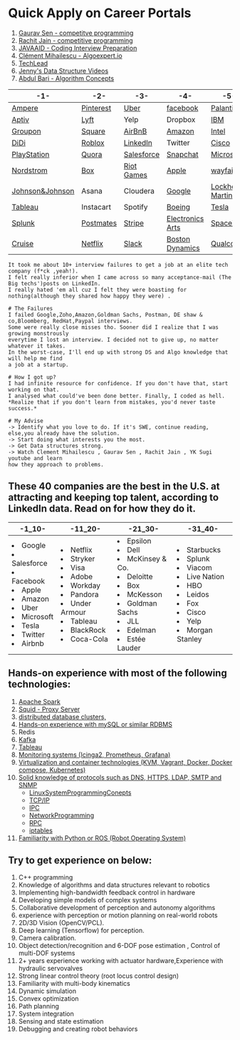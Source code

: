 # Quick Apply on Career Portals 

1. [Gaurav Sen - competitve programming](https://www.youtube.com/channel/UCRPMAqdtSgd0Ipeef7iFsKw)
1. [Rachit Jain - competitive programming](https://www.youtube.com/channel/UC9fDC_eBh9e_bogw87DbGKQ)
1. [JAVAAID - Coding Interview Preparation](https://www.youtube.com/channel/UCx1hbK753l3WhwXP5r93eYA/featured)
1. [Clément Mihailescu - Algoexpert.io](https://www.youtube.com/channel/UCaO6VoaYJv4kS-TQO_M-N_g)
1. [TechLead](https://www.youtube.com/channel/UC4xKdmAXFh4ACyhpiQ_3qBw)
1. [Jenny's Data Structure Videos](https://www.youtube.com/channel/UCM-yUTYGmrNvKOCcAl21g3w)
1. [Abdul Bari - Algorithm Concepts](https://www.youtube.com/channel/UCZCFT11CWBi3MHNlGf019nw)


| -1- | -2- | -3- | -4- | -5- | -6- |
| --- | --- | --- | --- | --- |  --- |
|[Ampere](https://amperecomputing.com/apply/)|[Pinterest](https://www.pinterestcareers.com/homepage)|[Uber](https://www.uber.com/us/en/careers/)|[facebook](https://www.facebook.com/careers/)|[Palantir](https://www.palantir.com/careers/)|[waymo](https://waymo.com/joinus/)|
|[Aptiv](https://www.aptiv.com/careers)|[Lyft](https://www.lyft.com/careers)|Yelp|Dropbox|[IBM](https://careers.ibm.com/)|[ElectronicArts](https://www.ea.com/careers/careers-overview)|
|[Groupon](https://www.grouponcareers.com/ListJobs/Additional%20Locations/Seattle-WA)|[Square](https://careers.squareup.com/us/en)|[AirBnB](https://careers.airbnb.com/)|[Amazon](https://www.amazon.jobs/en)|[Intel](https://jobs.intel.com/)||
|[DiDi](https://boards.greenhouse.io/didi)|[Roblox](https://corp.roblox.com/careers/)|[LinkedIn](https://careers.linkedin.com/)|Twitter|[Cisco](https://jobs.cisco.com/)||
|[PlayStation](https://www.playstation.com/en-us/corporate/about/careers/)|[Quora](https://www.quora.com/careers)|[Salesforce](https://www.salesforce.com/company/careers/)|[Snapchat](https://www.snap.com/en-US/jobs)|[Microsoft](https://careers.microsoft.com/us/en/)||
|[Nordstrom](https://careers.nordstrom.com/)|[Box](https://careers.box.com/)|[Riot Games](https://www.riotgames.com/en/work-with-us/jobs)|[Apple](https://www.apple.com/jobs/us/)|[wayfair](https://www.wayfair.com/careers)||
|[Johnson&Johnson](http://www.jnj.ch/en/careers.html)|Asana|Cloudera|[Google](https://careers.google.com/jobs/)|[Lockheed Martin](https://www.lockheedmartinjobs.com/career-areas)||
|[Tableau](https://www.tableau.com/about/careers)|Instacart|Spotify|[Boeing](https://jobs.boeing.com/)|[Tesla](https://www.tesla.com/careers)||
|[Splunk](https://www.splunk.com/en_us/careers/search-jobs.html)|[Postmates](https://careers.postmates.com/)|[Stripe](https://stripe.com/jobs/search)|[Electronics Arts](https://www.ea.com/careers)|[SpaceX](https://www.spacex.com/careers)||
|[Cruise](https://www.getcruise.com/careers/)|[Netflix](https://jobs.netflix.com/)|[Slack](https://slack.com/careers)|[Boston Dynamics](https://www.bostondynamics.com/careers)|[Qualcomm](https://jobs.qualcomm.com/public/search.xhtml)|[dwfritz PDX](https://www.dwfritz.com/careers/job-listings/)|

```
It took me about 10+ interview failures to get a job at an elite tech company (f*ck ,yeah!). 
I felt really inferior when I came across so many acceptance-mail (The Big techs')posts on LinkedIn. 
I really hated 'em all cuz I felt they were boasting for nothing(although they shared how happy they were) .

# The Failures
I failed Google,Zoho,Amazon,Goldman Sachs, Postman, DE shaw & co,Bloomberg, RedHat,Paypal interviews. 
Some were really close misses tho. Sooner did I realize that I was growing monstrously 
everytime I lost an interview. I decided not to give up, no matter whatever it takes. 
In the worst-case, I'll end up with strong DS and Algo knowledge that will help me find 
a job at a startup.

# How I got up?
I had infinite resource for confidence. If you don't have that, start working on that. 
I analysed what could've been done better. Finally, I coded as hell.
*Realize that if you don't learn from mistakes, you'd never taste success.*

# My Advise
-> Identify what you love to do. If it's SWE, continue reading, else,you already have the solution.
-> Start doing what interests you the most.
-> Get Data structures strong.
-> Watch Clement Mihailescu , Gaurav Sen , Rachit Jain , YK Sugi youtube and learn 
how they approach to problems.
```

## These 40 companies are the best in the U.S. at attracting and keeping top talent, according to LinkedIn data. Read on for how they do it.

| -1_10- | -11_20- | -21_30- | -31_40- |
|---|---|---| ---|
|<li>Google</li><li>Salesforce</li><li>Facebook</li><li>Apple</li><li>Amazon</li><li>Uber</li><li>Microsoft</li><li>Tesla</li><li>Twitter</li><li>Airbnb</li> | <li>Netflix</li><li>Stryker</li><li>Visa</li><li>Adobe</li><li>Workday</li><li>Pandora</li><li>Under Armour</li><li>Tableau</li><li>BlackRock</li><li>Coca-Cola</li> | <li>Epsilon</li><li>Dell</li><li>McKinsey & Co.</li><li>Deloitte</li><li>Box</li><li>McKesson</li><li>Goldman Sachs</li><li>JLL</li><li>Edelman</li><li>Estée Lauder</li> | <li>Starbucks</li><li>Splunk</li><li>Viacom</li><li>Live Nation</li><li>HBO</li><li>Leidos</li><li>Fox</li><li>Cisco</li><li>Yelp</li><li>Morgan Stanley</li> |


## Hands-on experience with most of the following technologies: 
1. [Apache Spark](https://www.udemy.com/course/apache-spark-with-scala-hands-on-with-big-data/)
1. [Squid - Proxy Server](https://www.udemy.com/course/squid-proxy-server/)
1. [distributed database clusters, ]()
1. [Hands-on experience with mySQL or similar RDBMS]()
1. Redis 
1. [Kafka]()
1. [Tableau]()
1. [Monitoring systems (Icinga2, Prometheus, Grafana)]()
1. [Virtualization and container technologies (KVM, Vagrant, Docker, Docker compose, Kubernetes)]()
1. [Solid knowledge of protocols such as DNS, HTTPS, LDAP, SMTP and SNMP]()
   + [LinuxSystemProgrammingConepts](https://www.udemy.com/course/advance-programming-concepts/)
   + [TCP/IP](https://www.udemy.com/course/tcpmasterclass/)
   + [IPC](https://www.udemy.com/course/linuxipc/)
   + [NetworkProgramming](https://www.udemy.com/course/network-programming-from-scratch/)
   + [RPC](https://www.udemy.com/course/linuxrpc/)
   + [iptables](https://www.udemy.com/course/linux-security-the-complete-iptables-firewall-guide/)
1. [Familiarity with Python or ROS (Robot Operating System)]()



## Try to get experience on below:
1. C++ programming
1. Knowledge of algorithms and data structures relevant to robotics
1. Implementing high-bandwidth feedback control in hardware
1. Developing simple models of complex systems
1. Collaborative development of perception and autonomy algorithms
1. experience with perception or motion planning on real-world robots
1. 2D/3D Vision (OpenCV/PCL).
1. Deep learning (Tensorflow) for perception.
1. Camera calibration.
1. Object detection/recognition and 6-DOF pose estimation , Control of multi-DOF systems
1. 2+ years experience working with actuator hardware,Experience with hydraulic servovalves
1. Strong linear control theory (root locus control design)
1. Familiarity with multi-body kinematics  
1. Dynamic simulation
1. Convex optimization
1. Path planning
1. System integration
1. Sensing and state estimation
1. Debugging and creating robot behaviors



